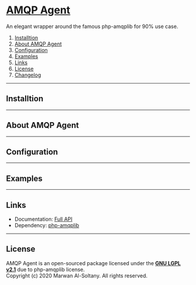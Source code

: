 # [AMQP Agent](https://marwanalsoltany.github.io/amqp-agent/ "Documentation")

An elegant wrapper around the famous php-amqplib for 90% use case.

1. [Installtion](#installtion)
2. [About AMQP Agent](#about-amqp-agent)
3. [Configuration](#configuration)
4. [Examples](#examples)
5. [Links](#links)
6. [License](#license)
7. [Changelog](./CHANGELOG.md)


---


## Installtion


---


## About AMQP Agent


---


## Configuration


---


## Examples


---


## Links
* Documentation: [Full API](https://marwanalsoltany.github.io/amqp-agent/)
* Dependency: [php-amqplib](https://github.com/php-amqplib/php-amqplib)


---


## License

AMQP Agent is an open-sourced package licensed under the [**GNU LGPL v2.1**](./LICENSE) due to php-amqplib license.
<br/>
Copyright (c) 2020 Marwan Al-Soltany. All rights reserved.
<br/>